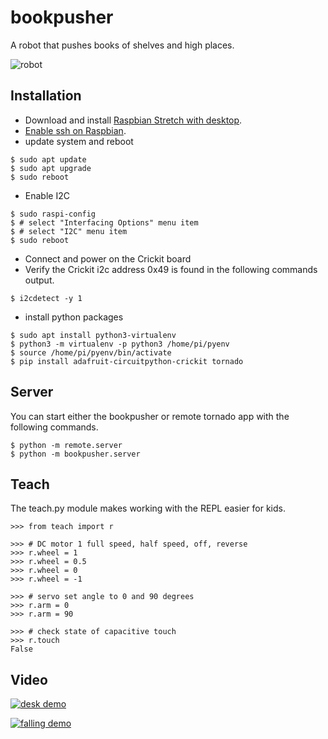 # bookpusher
A robot that pushes books of shelves and high places.


![robot](https://user-images.githubusercontent.com/3801994/58211783-9929dc80-7cf5-11e9-816d-cbf1a2a7ffd9.jpg)



## Installation
 - Download and install [Raspbian Stretch with desktop](https://www.raspberrypi.org/downloads/raspbian/).
 - [Enable ssh on Raspbian](https://www.raspberrypi.org/documentation/remote-access/ssh/).
 - update system and reboot
```
$ sudo apt update
$ sudo apt upgrade
$ sudo reboot
```
 - Enable I2C
```
$ sudo raspi-config
$ # select "Interfacing Options" menu item
$ # select "I2C" menu item
$ sudo reboot
```
 - Connect and power on the Crickit board
 - Verify the Crickit i2c address 0x49 is found in the following commands output.
```
$ i2cdetect -y 1
```
 - install python packages
```
$ sudo apt install python3-virtualenv
$ python3 -m virtualenv -p python3 /home/pi/pyenv
$ source /home/pi/pyenv/bin/activate
$ pip install adafruit-circuitpython-crickit tornado
```


## Server
You can start either the bookpusher or remote tornado app with the following commands.
```
$ python -m remote.server
$ python -m bookpusher.server
```


## Teach
The teach.py module makes working with the REPL easier for kids.

```
>>> from teach import r

>>> # DC motor 1 full speed, half speed, off, reverse
>>> r.wheel = 1
>>> r.wheel = 0.5
>>> r.wheel = 0
>>> r.wheel = -1

>>> # servo set angle to 0 and 90 degrees
>>> r.arm = 0
>>> r.arm = 90

>>> # check state of capacitive touch
>>> r.touch
False
```


## Video
[![desk demo](http://img.youtube.com/vi/L4mmceH9Uw0/0.jpg)](http://www.youtube.com/watch?v=L4mmceH9Uw0)

[![falling demo](http://img.youtube.com/vi/q6uYCZr2GVc/0.jpg)](http://www.youtube.com/watch?v=q6uYCZr2GVc)



